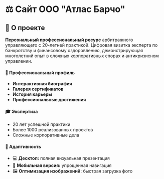 # ⚖️ Сайт ООО "Атлас Барчо"

## 🎯 О проекте

**Персональный профессиональный ресурс** арбитражного управляющего с 20-летней практикой. Цифровая визитка эксперта по банкротству и финансовому оздоровлению, демонстрирующая многолетний опыт в сложных корпоративных спорах и антикризисном управлении.

#### 💼 **Профессиональный профиль**
- **Интерактивная биография**
- **Галерея сертификатов**
- **История карьеры**
- **Профессиональные достижения**

#### 🎓 Экспертиза
- 20 лет успешной практики
- Более 1000 реализованных проектов
- Сложные корпоративные дела

#### 📱 Адаптивность
- 💻 **Десктоп:** полная визуальная презентация
- 📱 **Мобильная версия:** упрощенная навигация
- 🖼️ **Оптимизация изображений:** быстрая загрузка фото
